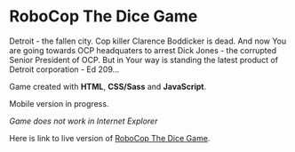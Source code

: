 # RoboCop The Dice Game

Detroit - the fallen city. Cop killer Clarence Boddicker is dead. And now You are going towards OCP headquaters to arrest Dick Jones - the corrupted Senior President of OCP. But in Your way is standing the latest product of Detroit corporation - Ed 209...

Game created with **HTML**, **CSS/Sass** and **JavaScript**.

Mobile version in progress.

*Game does not work in Internet Explorer*

Here is link to live version of [RoboCop The Dice Game](https://katgal.github.io/RoboCop-the-dice-game/).
